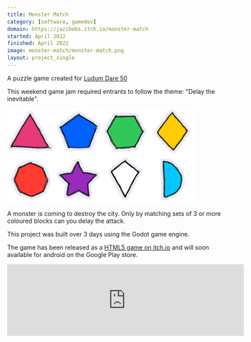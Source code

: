 ```yaml
---
title: Monster Match
category: [software, gamedev]
domain: https://jazibobs.itch.io/monster-match
started: April 2022
finished: April 2022
image: monster-match/monster-match.png
layout: project_single
---
```


A puzzle game created for [Ludum Dare 50](https://ldjam.com/events/ludum-dare/50/$278125)

This weekend game jam required entrants to follow the theme: "Delay the inevitable".

![Puzzle shapes used in monster match](/assets/projects/monster-match/shapes.png)

A monster is coming to destroy the city. Only by matching sets of 3 or more coloured blocks can you delay the attack.

This project was built over 3 days using the Godot game engine.

The game has been released as a [HTML5 game on itch.io](https://jazibobs.itch.io/monster-match) and will soon available for android on the Google Play store.

<iframe src="https://itch.io/embed/1468643?linkback=true&amp;fg_color=060606&amp;link_color=060606" width="552" height="167" frameborder="0"><a href="https://jazibobs.itch.io/monster-match">Monster Match by jazibobs</a></iframe>